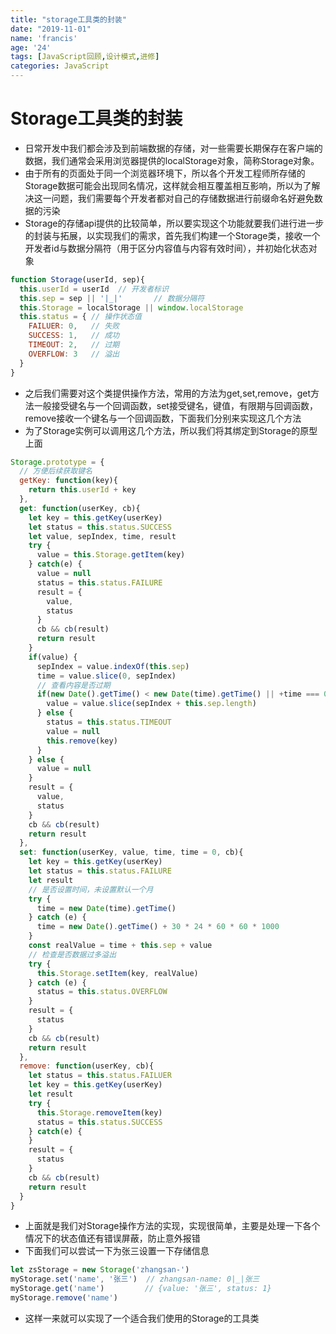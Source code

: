 ```yaml
---
title: "storage工具类的封装"
date: "2019-11-01"
name: 'francis'
age: '24'
tags: [JavaScript回顾,设计模式,进修]
categories: JavaScript
---
```



# Storage工具类的封装

- 日常开发中我们都会涉及到前端数据的存储，对一些需要长期保存在客户端的数据，我们通常会采用浏览器提供的localStorage对象，简称Storage对象。
- 由于所有的页面处于同一个浏览器环境下，所以各个开发工程师所存储的Storage数据可能会出现同名情况，这样就会相互覆盖相互影响，所以为了解决这一问题，我们需要每个开发者都对自己的存储数据进行前缀命名好避免数据的污染
- Storage的存储api提供的比较简单，所以要实现这个功能就要我们进行进一步的封装与拓展，以实现我们的需求，首先我们构建一个Storage类，接收一个开发者id与数据分隔符（用于区分内容值与内容有效时间），并初始化状态对象

<!--more-->  


```js
function Storage(userId, sep){
  this.userId = userId  // 开发者标识
  this.sep = sep || '|_|'       // 数据分隔符
  this.Storage = localStorage || window.localStorage
  this.status = { // 操作状态值
    FAILUER: 0,   // 失败
    SUCCESS: 1,   // 成功
    TIMEOUT: 2,   // 过期
    OVERFLOW: 3   // 溢出
  }
}

```

- 之后我们需要对这个类提供操作方法，常用的方法为get,set,remove，get方法一般接受键名与一个回调函数，set接受键名，键值，有限期与回调函数，remove接收一个键名与一个回调函数，下面我们分别来实现这几个方法
- 为了Storage实例可以调用这几个方法，所以我们将其绑定到Storage的原型上面

```js
Storage.prototype = {
  // 方便后续获取键名
  getKey: function(key){
    return this.userId + key
  },
  get: function(userKey, cb){
    let key = this.getKey(userKey)
    let status = this.status.SUCCESS
    let value, sepIndex, time, result
    try {
      value = this.Storage.getItem(key)
    } catch(e) {
      value = null
      status = this.status.FAILURE
      result = {
        value,
        status
      }
      cb && cb(result)
      return result
    }
    if(value) {
      sepIndex = value.indexOf(this.sep)
      time = value.slice(0, sepIndex)
      // 查看内容是否过期
      if(new Date().getTime() < new Date(time).getTime() || +time === 0){
        value = value.slice(sepIndex + this.sep.length)
      } else {
        status = this.status.TIMEOUT
        value = null
        this.remove(key)
      }
    } else {
      value = null
    }
    result = {
      value,
      status
    }
    cb && cb(result)
    return result
  },
  set: function(userKey, value, time, time = 0, cb){
    let key = this.getKey(userKey)
    let status = this.status.FAILURE
    let result
    // 是否设置时间，未设置默认一个月
    try {
      time = new Date(time).getTime()
    } catch (e) {
      time = new Date().getTime() + 30 * 24 * 60 * 60 * 1000
    }
    const realValue = time + this.sep + value
    // 检查是否数据过多溢出
    try {
      this.Storage.setItem(key, realValue)
    } catch (e) {
      status = this.status.OVERFLOW
    }
    result = {
      status
    }
    cb && cb(result)
    return result
  },
  remove: function(userKey, cb){
    let status = this.status.FAILUER
    let key = this.getKey(userKey)
    let result
    try {
      this.Storage.removeItem(key)
      status = this.status.SUCCESS
    } catch(e) {
    }
    result = {
      status
    }
    cb && cb(result)
    return result
  }
}
```

- 上面就是我们对Storage操作方法的实现，实现很简单，主要是处理一下各个情况下的状态值还有错误屏蔽，防止意外报错
- 下面我们可以尝试一下为张三设置一下存储信息

```js
let zsStorage = new Storage('zhangsan-')
myStorage.set('name', '张三')  // zhangsan-name: 0|_|张三
myStorage.get('name')         // {value: '张三', status: 1}
myStorage.remove('name')
```

- 这样一来就可以实现了一个适合我们使用的Storage的工具类